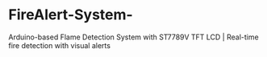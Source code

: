 # FireAlert-System-
Arduino-based Flame Detection System with ST7789V TFT LCD | Real-time fire detection with visual alerts 
